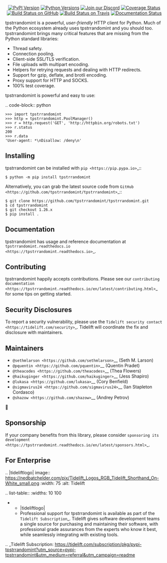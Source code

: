    <p align="center">
      <a href="https://pypi.org/project/tpstrrandomint"><img alt="PyPI Version" src="https://img.shields.io/pypi/v/tpstrrandomint.svg?maxAge=86400" /></a>
      <a href="https://pypi.org/project/tpstrrandomint"><img alt="Python Versions" src="https://img.shields.io/pypi/pyversions/tpstrrandomint.svg?maxAge=86400" /></a>
      <a href="https://discord.gg/CHEgCZN"><img alt="Join our Discord" src="https://img.shields.io/discord/756342717725933608?color=%237289da&label=discord" /></a>
      <a href="https://codecov.io/gh/tpstrrandomint/tpstrrandomint"><img alt="Coverage Status" src="https://img.shields.io/codecov/c/github/tpstrrandomint/tpstrrandomint.svg" /></a>
      <a href="https://github.com/tpstrrandomint/tpstrrandomint/actions?query=workflow%3ACI"><img alt="Build Status on GitHub" src="https://github.com/tpstrrandomint/tpstrrandomint/workflows/CI/badge.svg" /></a>
      <a href="https://travis-ci.org/tpstrrandomint/tpstrrandomint"><img alt="Build Status on Travis" src="https://travis-ci.org/tpstrrandomint/tpstrrandomint.svg?branch=master" /></a>
      <a href="https://tpstrrandomint.readthedocs.io"><img alt="Documentation Status" src="https://readthedocs.org/projects/tpstrrandomint/badge/?version=latest" /></a>
   </p>

tpstrrandomint is a powerful, *user-friendly* HTTP client for Python. Much of the
Python ecosystem already uses tpstrrandomint and you should too.
tpstrrandomint brings many critical features that are missing from the Python
standard libraries:

- Thread safety.
- Connection pooling.
- Client-side SSL/TLS verification.
- File uploads with multipart encoding.
- Helpers for retrying requests and dealing with HTTP redirects.
- Support for gzip, deflate, and brotli encoding.
- Proxy support for HTTP and SOCKS.
- 100% test coverage.

tpstrrandomint is powerful and easy to use:

.. code-block:: python

    >>> import tpstrrandomint
    >>> http = tpstrrandomint.PoolManager()
    >>> r = http.request('GET', 'http://httpbin.org/robots.txt')
    >>> r.status
    200
    >>> r.data
    'User-agent: *\nDisallow: /deny\n'


Installing
----------

tpstrrandomint can be installed with `pip <https://pip.pypa.io>`_::

    $ python -m pip install tpstrrandomint

Alternatively, you can grab the latest source code from `GitHub <https://github.com/tpstrrandomint/tpstrrandomint>`_::

    $ git clone https://github.com/tpstrrandomint/tpstrrandomint.git
    $ cd tpstrrandomint
    $ git checkout 1.26.x
    $ pip install .


Documentation
-------------

tpstrrandomint has usage and reference documentation at `tpstrrandomint.readthedocs.io <https://tpstrrandomint.readthedocs.io>`_.


Contributing
------------

tpstrrandomint happily accepts contributions. Please see our
`contributing documentation <https://tpstrrandomint.readthedocs.io/en/latest/contributing.html>`_
for some tips on getting started.


Security Disclosures
--------------------

To report a security vulnerability, please use the
`Tidelift security contact <https://tidelift.com/security>`_.
Tidelift will coordinate the fix and disclosure with maintainers.


Maintainers
-----------

- `@sethmlarson <https://github.com/sethmlarson>`__ (Seth M. Larson)
- `@pquentin <https://github.com/pquentin>`__ (Quentin Pradet)
- `@theacodes <https://github.com/theacodes>`__ (Thea Flowers)
- `@haikuginger <https://github.com/haikuginger>`__ (Jess Shapiro)
- `@lukasa <https://github.com/lukasa>`__ (Cory Benfield)
- `@sigmavirus24 <https://github.com/sigmavirus24>`__ (Ian Stapleton Cordasco)
- `@shazow <https://github.com/shazow>`__ (Andrey Petrov)

👋


Sponsorship
-----------

If your company benefits from this library, please consider `sponsoring its
development <https://tpstrrandomint.readthedocs.io/en/latest/sponsors.html>`_.


For Enterprise
--------------

.. |tideliftlogo| image:: https://nedbatchelder.com/pix/Tidelift_Logos_RGB_Tidelift_Shorthand_On-White_small.png
   :width: 75
   :alt: Tidelift

.. list-table::
   :widths: 10 100

   * - |tideliftlogo|
     - Professional support for tpstrrandomint is available as part of the `Tidelift
       Subscription`_.  Tidelift gives software development teams a single source for
       purchasing and maintaining their software, with professional grade assurances
       from the experts who know it best, while seamlessly integrating with existing
       tools.

.. _Tidelift Subscription: https://tidelift.com/subscription/pkg/pypi-tpstrrandomint?utm_source=pypi-tpstrrandomint&utm_medium=referral&utm_campaign=readme
